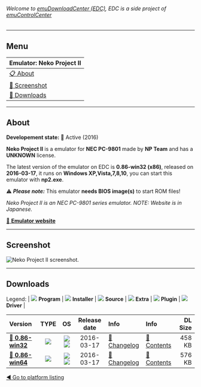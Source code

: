 ###### Welcome to [emuDownloadCenter (EDC)](https://github.com/PhoenixInteractiveNL/emuDownloadCenter/wiki/), EDC is a side project of [emuControlCenter](https://github.com/PhoenixInteractiveNL/emuControlCenter/wiki/)
***
## Menu
| **Emulator: Neko Project II** |
|:---------|
| [:clipboard: About](#about) |
| [:sunrise: Screenshot](#screenshot) |
| [:floppy_disk: Downloads](#downloads) |
***
## About
**Developement state:** :large_blue_circle: Active (2016)

**Neko Project II** is a emulator for **NEC PC-9801** made by **NP Team** and has a **UNKNOWN** license.

The latest version of the emulator on EDC is **0.86-win32 (x86)**, released on **2016-03-17**, it runs on **Windows XP,Vista,7,8,10**, you can start this emulator with **np2.exe**.

:warning: _**Please note:**_ This emulator **needs BIOS image(s)** to start ROM files!

_Neko Project II is an NEC PC-9801 series emulator. NOTE: Website is in Japanese._

[:link: **Emulator website**](http://www.yui.ne.jp/np2/)
***
## Screenshot
![](https://raw.githubusercontent.com/PhoenixInteractiveNL/emuDownloadCenter/master/hooks/nekoprojectii/emulator_screen_01.jpg "Neko Project II screenshot.")
***
## Downloads
Legend:
| ![](https://raw.githubusercontent.com/wiki/PhoenixInteractiveNL/emuDownloadCenter/images_misc/icon_program_24.png) **Program** | 
![](https://raw.githubusercontent.com/wiki/PhoenixInteractiveNL/emuDownloadCenter/images_misc/icon_installer_24.png) **Installer** | 
![](https://raw.githubusercontent.com/wiki/PhoenixInteractiveNL/emuDownloadCenter/images_misc/icon_source_code_24.png) **Source** | 
![](https://raw.githubusercontent.com/wiki/PhoenixInteractiveNL/emuDownloadCenter/images_misc/icon_extra_24.png) **Extra** | 
![](https://raw.githubusercontent.com/wiki/PhoenixInteractiveNL/emuDownloadCenter/images_misc/icon_plugin_24.png) **Plugin** | 
![](https://raw.githubusercontent.com/wiki/PhoenixInteractiveNL/emuDownloadCenter/images_misc/icon_driver_24.png) **Driver** | 
 
 
| Version  | TYPE | OS | Release date  | Info       | Info       | DL Size    |
|:---------|:----:|:--:|:-------------:|:-----------|:-----------|-----------:|
| [:floppy_disk: **0.86-win32**](https://github.com/PhoenixInteractiveNL/edc-repo0004/raw/master/nekoprojectii/0.86-win32.7z) | ![](https://raw.githubusercontent.com/wiki/PhoenixInteractiveNL/emuDownloadCenter/images_misc/icon_program_24.png) | ![](https://raw.githubusercontent.com/wiki/PhoenixInteractiveNL/emuDownloadCenter/images_misc/logo_windows_24.png)![](https://raw.githubusercontent.com/wiki/PhoenixInteractiveNL/emuDownloadCenter/images_misc/icon_32-bit_24.png) | 2016-03-17 | [:page_facing_up: Changelog](https://github.com/PhoenixInteractiveNL/edc-repo0004/blob/master/nekoprojectii/0.86-win32_changelog.txt) | [:mag_right: Contents](https://github.com/PhoenixInteractiveNL/edc-repo0004/blob/master/nekoprojectii/0.86-win32_contents.txt) | 458 KB |
| [:floppy_disk: **0.86-win64**](https://github.com/PhoenixInteractiveNL/edc-repo0004/raw/master/nekoprojectii/0.86-win64.7z) | ![](https://raw.githubusercontent.com/wiki/PhoenixInteractiveNL/emuDownloadCenter/images_misc/icon_program_24.png) | ![](https://raw.githubusercontent.com/wiki/PhoenixInteractiveNL/emuDownloadCenter/images_misc/logo_windows_24.png)![](https://raw.githubusercontent.com/wiki/PhoenixInteractiveNL/emuDownloadCenter/images_misc/icon_64-bit_24.png) | 2016-03-17 | [:page_facing_up: Changelog](https://github.com/PhoenixInteractiveNL/edc-repo0004/blob/master/nekoprojectii/0.86-win64_changelog.txt) | [:mag_right: Contents](https://github.com/PhoenixInteractiveNL/edc-repo0004/blob/master/nekoprojectii/0.86-win64_contents.txt) | 576 KB |

[:arrow_backward: Go to platform listing](https://github.com/PhoenixInteractiveNL/emuDownloadCenter/wiki/EDC-Platform-List)
